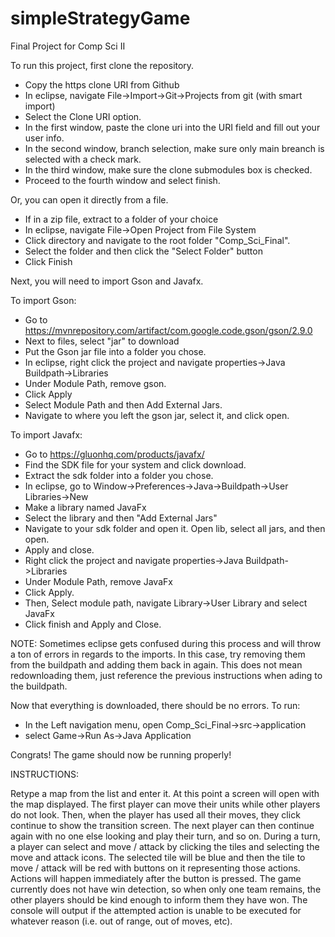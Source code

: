 # simpleStrategyGame
Final Project for Comp Sci II

To run this project, first clone the repository.
 - Copy the https clone URI from Github
 - In eclipse, navigate File->Import->Git->Projects from git (with smart import)
 - Select the Clone URI option. 
 - In the first window, paste the clone uri into the URI field and fill out your user info.
 - In the second window, branch selection, make sure only main breanch is selected  with a check mark.
 - In the third window, make sure the clone submodules box is checked.
 - Proceed to the fourth window and select finish.

Or, you can open it directly from a file.
 - If in a zip file, extract to a folder of your choice
 - In eclipse, navigate File->Open Project from File System
 - Click directory and navigate to the root folder "Comp_Sci_Final".
 - Select the folder and then click the "Select Folder" button
 - Click Finish

Next, you will need to import Gson and Javafx.

To import Gson:
 - Go to https://mvnrepository.com/artifact/com.google.code.gson/gson/2.9.0
 - Next to files, select "jar" to download
 - Put the Gson jar file into a folder you chose.
 - In eclipse, right click the project and navigate properties->Java Buildpath->Libraries
 - Under Module Path, remove gson.
 - Click Apply
 - Select Module Path and then Add External Jars.
 - Navigate to where you left the gson jar, select it, and click open.

To import Javafx:
 - Go to https://gluonhq.com/products/javafx/
 - Find the SDK file for your system and click download.
 - Extract the sdk folder into a folder you chose.
 - In eclipse, go to Window->Preferences->Java->Buildpath->User Libraries->New
 - Make a library named JavaFx
 - Select the library and then "Add External Jars"
 - Navigate to your sdk folder and open it. Open lib, select all jars, and then open.
 - Apply and close.
 - Right click the project and navigate properties->Java Buildpath->Libraries
 - Under Module Path, remove JavaFx
 - Click Apply.
 - Then, Select module path, navigate Library->User Library and select JavaFx
 - Click finish and Apply and Close.

NOTE: Sometimes eclipse gets confused during this process and will throw a ton of errors
      in regards to the imports. In this case, try removing them from the buildpath and
      adding them back in again. This does not mean redownloading them, just reference the 
      previous instructions when ading to the buildpath.
      
Now that everything is downloaded, there should be no errors. To run:
 - In the Left navigation menu, open Comp_Sci_Final->src->application
 - select Game->Run As->Java Application

Congrats! The game should now be running properly!

INSTRUCTIONS:

Retype a map from the list and enter it. At this point a screen will open with the map displayed. The first player can move their units while other players do not look. Then, when the player has used all their moves, they click continue to show the transition screen. The next player can then continue again with no one else looking and play their turn, and so on. During a turn, a player can select and move / attack by clicking the tiles and selecting the move and attack icons. The selected tile will be blue and then the tile to move / attack will be red with buttons on it representing those actions. Actions will happen immediately after the button is pressed. The game currently does not have win detection, so when only one team remains, the other players should be kind enough to inform them they have won. The console will output if the attempted action is unable to be executed for whatever reason (i.e. out of range, out of moves, etc).
